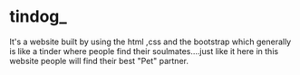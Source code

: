 # tindog_
It's a website built by using the html ,css  and the bootstrap which generally is like a tinder where people find their soulmates....just like it here in this website people will find their best "Pet" partner.
